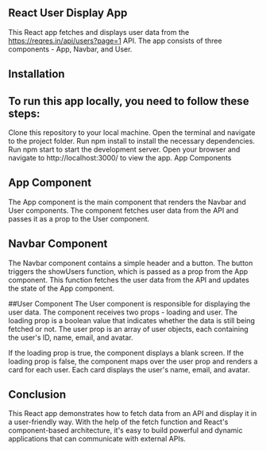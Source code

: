 ## React User Display App

This React app fetches and displays user data from the https://reqres.in/api/users?page=1 API. The app consists of three components - App, Navbar, and User.

## Installation

## To run this app locally, you need to follow these steps:

Clone this repository to your local machine.
Open the terminal and navigate to the project folder.
Run npm install to install the necessary dependencies.
Run npm start to start the development server.
Open your browser and navigate to http://localhost:3000/ to view the app.
App Components

## App Component
The App component is the main component that renders the Navbar and User components. The component fetches user data from the API and passes it as a prop to the User component.

## Navbar Component
The Navbar component contains a simple header and a button. The button triggers the showUsers function, which is passed as a prop from the App component. This function fetches the user data from the API and updates the state of the App component.

##User Component
The User component is responsible for displaying the user data. The component receives two props - loading and user. The loading prop is a boolean value that indicates whether the data is still being fetched or not. The user prop is an array of user objects, each containing the user's ID, name, email, and avatar.

If the loading prop is true, the component displays a blank screen. If the loading prop is false, the component maps over the user prop and renders a card for each user. Each card displays the user's name, email, and avatar.

## Conclusion

This React app demonstrates how to fetch data from an API and display it in a user-friendly way. With the help of the fetch function and React's component-based architecture, it's easy to build powerful and dynamic applications that can communicate with external APIs.